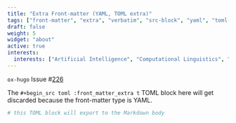 ```yaml
---
title: "Extra Front-matter (YAML, TOML extra)"
tags: ["front-matter", "extra", "verbatim", "src-block", "yaml", "toml-extra"]
draft: false
weight: 5
widget: "about"
active: true
interests:
  interests: ["Artificial Intelligence", "Computational Linguistics", "Information Retrieval"]
---
```


`ox-hugo` Issue #[226](https://github.com/kaushalmodi/ox-hugo/issues/226)

The `#+begin_src toml :front_matter_extra t` TOML block here will get
discarded because the front-matter type is YAML.

```toml
# this TOML block will export to the Markdown body
```
